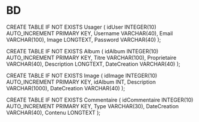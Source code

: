 # BD
CREATE TABLE IF NOT EXISTS Usager
(
idUser INTEGER(10) AUTO_INCREMENT PRIMARY KEY,
Username VARCHAR(40),
Email VARCHAR(100),
Image LONGTEXT,
Password VARCHAR(40)
);

CREATE TABLE IF NOT EXISTS Album
(
idAlbum INTEGER(10) AUTO_INCREMENT PRIMARY KEY,
Titre VARCHAR(100),
Proprietaire VARCHAR(40),
Description LONGTEXT,
DateCreation VARCHAR(40)
);

CREATE TABLE IF NOT EXISTS Image
(
idImage INTEGER(10) AUTO_INCREMENT PRIMARY KEY,
idAlbum INT,
Description VARCHAR(1000),
DateCreation VARCHAR(40)
);

CREATE TABLE IF NOT EXISTS Commentaire
(
idCommentaire INTEGER(10) AUTO_INCREMENT PRIMARY KEY,
Type VARCHAR(30),
DateCreation VARCHAR(40),
Contenu LONGTEXT
);
